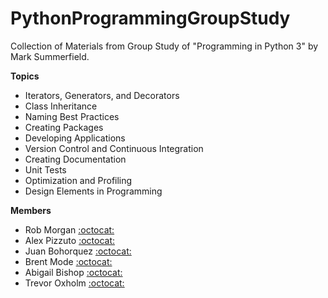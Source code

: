# PythonProgrammingGroupStudy

Collection of Materials from Group Study of "Programming in Python 3" by Mark Summerfield.

**Topics**
- Iterators, Generators, and Decorators
- Class Inheritance
- Naming Best Practices
- Creating Packages
- Developing Applications
- Version Control and Continuous Integration
- Creating Documentation
- Unit Tests
- Optimization and Profiling
- Design Elements in Programming

**Members**
- Rob Morgan [:octocat:](https://github.com/rmorgan10/)
- Alex Pizzuto [:octocat:](https://github.com/apizzuto/)
- Juan Bohorquez [:octocat:](https://github.com/JuanBohorquez3)
- Brent Mode [:octocat:](https://github.com/bamode)
- Abigail Bishop [:octocat:](https://github.com/abigailbishop)
- Trevor Oxholm [:octocat:](https://github.com/toxholm)